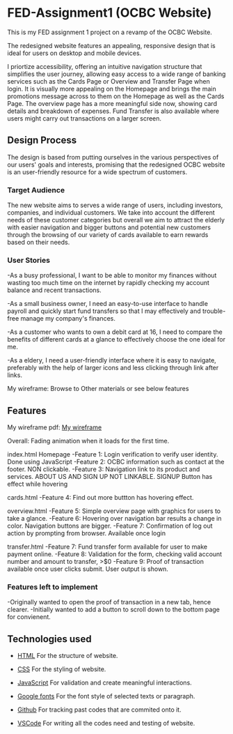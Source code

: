 # FED-Assignment1 (OCBC Website)
This is my FED assignment 1 project on a revamp of the OCBC Website. 

The redesigned website features an appealing, responsive design that is ideal for users on desktop and mobile devices. 

I priortize accessibility, offering an intuitive navigation structure that simplifies the user journey, allowing easy access to a wide range of banking services such as the Cards Page or Overview and Transfer Page when login. It is visually more appealing on the Homepage and brings the main promotions message across to them on the Homepage as well as the Cards Page. The overview page has a more meaningful side now, showing card details and breakdown of expenses. Fund Transfer is also available where users might carry out transactions on a larger screen.

## Design Process
The design is based from putting ourselves in the various perspectives of our users' goals and interests, promising that the redesigned OCBC website is an user-friendly resource for a wide spectrum of customers. 

### Target Audience
The new website aims to serves a wide range of users, including investors, companies, and individual customers. We take into account the different needs of these customer categories but overall we aim to attract the elderly with easier navigation and bigger buttons and potential new customers through the browsing of our variety of cards available to earn rewards based on their needs.

### User Stories
-As a busy professional, I want to be able to monitor my finances without wasting too much time on the internet by rapidly checking my account balance and recent transactions.

-As a small business owner, I need an easy-to-use interface to handle payroll and quickly start fund transfers so that I may effectively and trouble-free manage my company's finances.

-As a customer who wants to own a debit card at 16, I need to compare the benefits of different cards at a glance to effectively choose the one ideal for me.

-As a eldery, I need a user-friendly interface where it is easy to navigate, preferably with the help of larger icons and less clicking through link after links.

My wireframe: Browse to Other materials or see below features 

## Features
My wireframe pdf: [My wireframe](https://github.com/j0van-ong/FED-Assignment1/blob/main/Other%20materials/FED_S10258240_JovanOng_Assg1_wiref.pdf)

Overall: Fading animation when it loads for the first time.

index.html Homepage
-Feature 1: Login verification to verify user identity. Done using JavaScript
-Feature 2: OCBC information such as contact at the footer. NON clickable.
-Feature 3: Navigation link to its product and services. ABOUT US AND SIGN UP NOT LINKABLE. SIGNUP Button has effect while hovering

cards.html
-Feature 4: Find out more buttton has hovering effect. 

overview.html
-Feature 5: Simple overview page with graphics for users to take a glance.
-Feature 6: Hovering over navigation bar results a change in color. Navigation buttons are bigger. 
-Feature 7: Confirmation of log out action by prompting from browser. Available once login

transfer.html
-Feature 7: Fund transfer form available for user to make payment online.
-Feature 8: Validation for the form, checking valid account number and amount to transfer, >$0
-Feature 9: Proof of transaction available once user clicks submit. User output is shown.

### Features left to implement
-Originally wanted to open the proof of transaction in a new tab, hence clearer.
-Initially wanted to add a button to scroll down to the bottom page for convienent.

## Technologies used
- [HTML](https://html.spec.whatwg.org/) For the structure of website.
- [CSS](https://www.w3.org/Style/CSS/Overview.en.html) For the styling of website.
- [JavaScript](https://developer.mozilla.org/en-US/docs/Web/javascript) For validation and create meaningful interactions.

- [Google fonts](https://fonts.google.com/) For the font style of selected texts or paragraph.
- [Github](https://github.com/) For tracking past codes that are commited onto it.
- [VSCode](https://code.visualstudio.com/) For writing all the codes need and testing of website.








